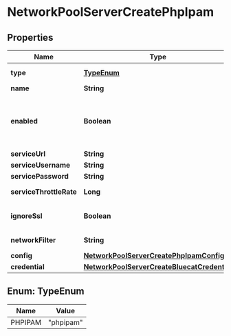 

# NetworkPoolServerCreatePhpIpam

## Properties

Name | Type | Description | Notes
------------ | ------------- | ------------- | -------------
**type** | [**TypeEnum**](#TypeEnum) | Type Code (phpIPAM) | 
**name** | **String** | Name | 
**enabled** | **Boolean** | Can be used to enable / disable the network pool server. |  [optional]
**serviceUrl** | **String** | URL | 
**serviceUsername** | **String** | Username |  [optional]
**servicePassword** | **String** | Password |  [optional]
**serviceThrottleRate** | **Long** | Throttle Rate |  [optional]
**ignoreSsl** | **Boolean** | Disable SSL SNI Verification |  [optional]
**networkFilter** | **String** | Network Filter |  [optional]
**config** | [**NetworkPoolServerCreatePhpIpamConfig**](NetworkPoolServerCreatePhpIpamConfig.md) |  | 
**credential** | [**NetworkPoolServerCreateBluecatCredential**](NetworkPoolServerCreateBluecatCredential.md) |  |  [optional]



## Enum: TypeEnum

Name | Value
---- | -----
PHPIPAM | &quot;phpipam&quot;



